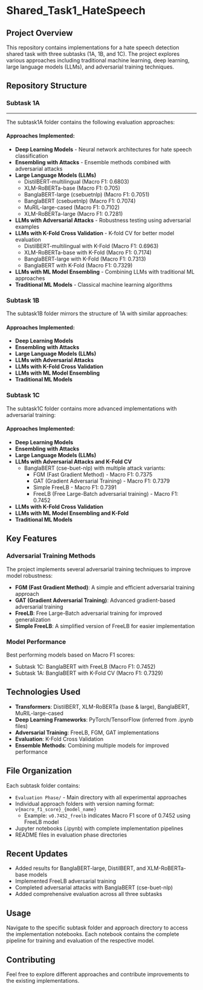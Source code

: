# Shared_Task1_HateSpeech

## Project Overview
This repository contains implementations for a hate speech detection shared task with three subtasks (1A, 1B, and 1C). The project explores various approaches including traditional machine learning, deep learning, large language models (LLMs), and adversarial training techniques.

## Repository Structure

### Subtask 1A
-------------
The subtask1A folder contains the following evaluation approaches:

#### Approaches Implemented:
- **Deep Learning Models** - Neural network architectures for hate speech classification
- **Ensembling with Attacks** - Ensemble methods combined with adversarial attacks
- **Large Language Models (LLMs)**
  - DistilBERT-multilingual (Macro F1: 0.6803)
  - XLM-RoBERTa-base (Macro F1: 0.705)
  - BanglaBERT-large (csebuetnlp) (Macro F1: 0.7051)
  - BanglaBERT (csebuetnlp) (Macro F1: 0.7074)
  - MuRIL-large-cased (Macro F1: 0.7102)
  - XLM-RoBERTa-large (Macro F1: 0.7281)
- **LLMs with Adversarial Attacks** - Robustness testing using adversarial examples
- **LLMs with K-Fold Cross Validation** - K-fold CV for better model evaluation
  - DistilBERT-multilingual with K-Fold (Macro F1: 0.6963)
  - XLM-RoBERTa-base with K-Fold (Macro F1: 0.7174)
  - BanglaBERT-large with K-Fold (Macro F1: 0.7313)
  - BanglaBERT with K-Fold (Macro F1: 0.7329)
- **LLMs with ML Model Ensembling** - Combining LLMs with traditional ML approaches
- **Traditional ML Models** - Classical machine learning algorithms

### Subtask 1B
The subtask1B folder mirrors the structure of 1A with similar approaches:

#### Approaches Implemented:
- **Deep Learning Models**
- **Ensembling with Attacks**
- **Large Language Models (LLMs)**
- **LLMs with Adversarial Attacks**
- **LLMs with K-Fold Cross Validation**
- **LLMs with ML Model Ensembling**
- **Traditional ML Models**

### Subtask 1C
The subtask1C folder contains more advanced implementations with adversarial training:

#### Approaches Implemented:
- **Deep Learning Models**
- **Ensembling with Attacks**
- **Large Language Models (LLMs)**
- **LLMs with Adversarial Attacks and K-Fold CV**
  - BanglaBERT (cse-buet-nlp) with multiple attack variants:
    - FGM (Fast Gradient Method) - Macro F1: 0.7375
    - GAT (Gradient Adversarial Training) - Macro F1: 0.7379
    - Simple FreeLB - Macro F1: 0.7391
    - FreeLB (Free Large-Batch adversarial training) - Macro F1: 0.7452
- **LLMs with K-Fold Cross Validation**
- **LLMs with ML Model Ensembling and K-Fold**
- **Traditional ML Models**

## Key Features

### Adversarial Training Methods
The project implements several adversarial training techniques to improve model robustness:
- **FGM (Fast Gradient Method)**: A simple and efficient adversarial training approach
- **GAT (Gradient Adversarial Training)**: Advanced gradient-based adversarial training
- **FreeLB**: Free Large-Batch adversarial training for improved generalization
- **Simple FreeLB**: A simplified version of FreeLB for easier implementation

### Model Performance
Best performing models based on Macro F1 scores:
- Subtask 1C: BanglaBERT with FreeLB (Macro F1: 0.7452)
- Subtask 1A: BanglaBERT with K-Fold CV (Macro F1: 0.7329)

## Technologies Used
- **Transformers**: DistilBERT, XLM-RoBERTa (base & large), BanglaBERT, MuRIL-large-cased
- **Deep Learning Frameworks**: PyTorch/TensorFlow (inferred from .ipynb files)
- **Adversarial Training**: FreeLB, FGM, GAT implementations
- **Evaluation**: K-Fold Cross Validation
- **Ensemble Methods**: Combining multiple models for improved performance

## File Organization
Each subtask folder contains:
- `Evaluation Phase/` - Main directory with all experimental approaches
- Individual approach folders with version naming format: `v{macro_f1_score}_{model_name}`
  - Example: `v0.7452_freelb` indicates Macro F1 score of 0.7452 using FreeLB model
- Jupyter notebooks (.ipynb) with complete implementation pipelines
- README files in evaluation phase directories

## Recent Updates
- Added results for BanglaBERT-large, DistilBERT, and XLM-RoBERTa-base models
- Implemented FreeLB adversarial training
- Completed adversarial attacks with BanglaBERT (cse-buet-nlp)
- Added comprehensive evaluation across all three subtasks

## Usage
Navigate to the specific subtask folder and approach directory to access the implementation notebooks. Each notebook contains the complete pipeline for training and evaluation of the respective model.

## Contributing
Feel free to explore different approaches and contribute improvements to the existing implementations.
